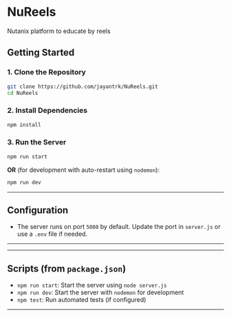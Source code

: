 # NuReels
Nutanix platform to educate by reels

## Getting Started

### 1. Clone the Repository

```bash
git clone https://github.com/jayantrk/NuReels.git
cd NuReels
```

### 2. Install Dependencies

```bash
npm install
```

### 3. Run the Server

```bash
npm run start
```

**OR** (for development with auto-restart using `nodemon`):

```bash
npm run dev
```

---

## Configuration

- The server runs on port `5000` by default. Update the port in `server.js` or use a `.env` file if needed.

---

---

## Scripts (from `package.json`)

- `npm run start`: Start the server using `node server.js`
- `npm run dev`: Start the server with `nodemon` for development
- `npm test`: Run automated tests (if configured)

---
